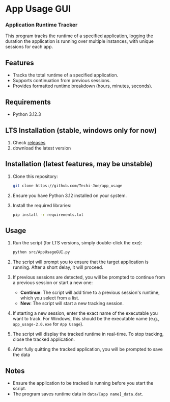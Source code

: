# App Usage GUI
### Application Runtime Tracker

This program tracks the runtime of a specified application, logging the duration the application is running over multiple instances, with unique sessions for each app.

## Features

- Tracks the total runtime of a specified application.
- Supports continuation from previous sessions.
- Provides formatted runtime breakdown (hours, minutes, seconds).

## Requirements

- Python 3.12.3

## LTS Installation (stable, windows only for now)

1. Check [releases](https://github.com/Techi-Joe/AppUsageGUI/releases)
2. download the latest version

## Installation (latest features, may be unstable)

1. Clone this repository:
    ```sh
    git clone https://github.com/Techi-Joe/app_usage
    ```

2. Ensure you have Python 3.12 installed on your system.
3. Install the required libraries:
    ```sh
    pip install -r requirements.txt
    ```

## Usage

1. Run the script (for LTS versions, simply double-click the exe):
    ```sh
    python src/AppUsageGUI.py
    ```

2. The script will prompt you to ensure that the target application is running. After a short delay, it will proceed.

3. If previous sessions are detected, you will be prompted to continue from a previous session or start a new one:
    - **Continue**: The script will add time to a previous session's runtime, which you select from a list.
    - **New**: The script will start a new tracking session.

4. If starting a new session, enter the exact name of the executable you want to track. For Windows, this should be the executable name (e.g., `app_usage-2.0.exe` for `App Usage`).

5. The script will display the tracked runtime in real-time. To stop tracking, close the tracked application.

6. After fully quitting the tracked application, you will be prompted to save the data


## Notes

- Ensure the application to be tracked is running before you start the script.
- The program saves runtime data in `data/[app name]_data.dat`.
